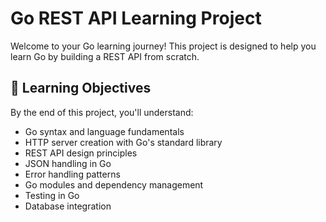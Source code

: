 # Go REST API Learning Project

Welcome to your Go learning journey! This project is designed to help you learn Go by building a REST API from scratch.

## 🎯 Learning Objectives

By the end of this project, you'll understand:
- Go syntax and language fundamentals
- HTTP server creation with Go's standard library
- REST API design principles
- JSON handling in Go
- Error handling patterns
- Go modules and dependency management
- Testing in Go
- Database integration 

